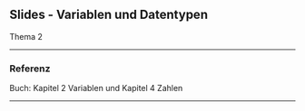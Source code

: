 ## Slides - Variablen und Datentypen

Thema 2

---

### Referenz

Buch: Kapitel 2 Variablen und Kapitel 4 Zahlen

---

